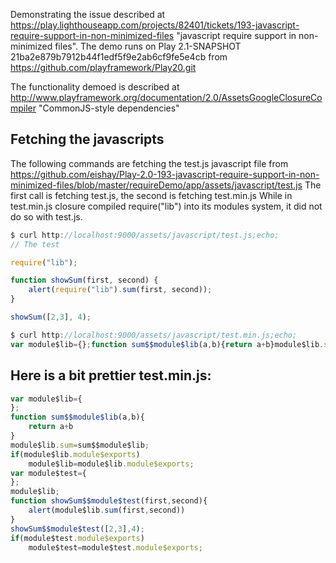 Demonstrating the issue described at https://play.lighthouseapp.com/projects/82401/tickets/193-javascript-require-support-in-non-minimized-files "javascript require support in non-minimized files".
The demo runs on Play 2.1-SNAPSHOT 21ba2e879b7912b44f1edf5f9e2ab6cf9fe5e4cb from https://github.com/playframework/Play20.git

The functionality demoed is described at http://www.playframework.org/documentation/2.0/AssetsGoogleClosureCompiler "CommonJS-style dependencies" 

## Fetching the javascripts
The following commands are fetching the test.js javascript file from https://github.com/eishay/Play-2.0-193-javascript-require-support-in-non-minimized-files/blob/master/requireDemo/app/assets/javascript/test.js
The first call is fetching test.js, the second is fetching test.min.js
While in test.min.js closure compiled require("lib") into its modules system, it did not do so with test.js.

```javascript
$ curl http://localhost:9000/assets/javascript/test.js;echo;
// The test

require("lib");

function showSum(first, second) {
    alert(require("lib").sum(first, second));
}

showSum([2,3], 4);
```
```javascript
$ curl http://localhost:9000/assets/javascript/test.min.js;echo;
var module$lib={};function sum$$module$lib(a,b){return a+b}module$lib.sum=sum$$module$lib;if(module$lib.module$exports)module$lib=module$lib.module$exports;var module$test={};module$lib;function showSum$$module$test(first,second){alert(module$lib.sum(first,second))}showSum$$module$test([2,3],4);if(module$test.module$exports)module$test=module$test.module$exports;
```

## Here is a bit prettier test.min.js:

```javascript
var module$lib={
};
function sum$$module$lib(a,b){
	return a+b
}
module$lib.sum=sum$$module$lib;
if(module$lib.module$exports)
	module$lib=module$lib.module$exports;
var module$test={
};
module$lib;
function showSum$$module$test(first,second){
	alert(module$lib.sum(first,second))
}
showSum$$module$test([2,3],4);
if(module$test.module$exports)
	module$test=module$test.module$exports;
```

